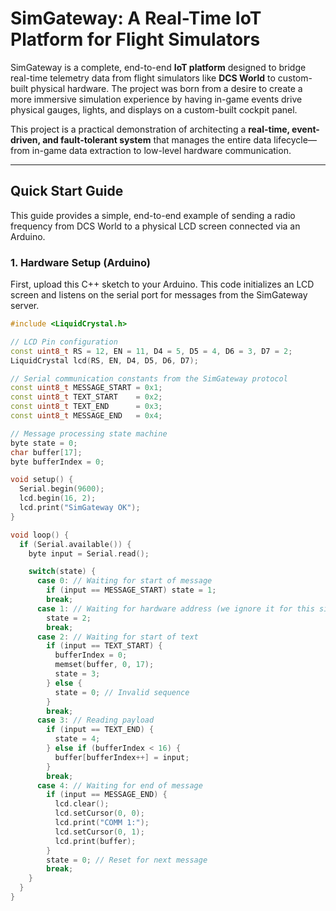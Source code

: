# SimGateway: A Real-Time IoT Platform for Flight Simulators

SimGateway is a complete, end-to-end **IoT platform** designed to bridge real-time telemetry data from flight simulators like **DCS World** to custom-built physical hardware. The project was born from a desire to create a more immersive simulation experience by having in-game events drive physical gauges, lights, and displays on a custom-built cockpit panel.

This project is a practical demonstration of architecting a **real-time, event-driven, and fault-tolerant system** that manages the entire data lifecycle—from in-game data extraction to low-level hardware communication.

---

## Quick Start Guide

This guide provides a simple, end-to-end example of sending a radio frequency from DCS World to a physical LCD screen connected via an Arduino.

### 1. Hardware Setup (Arduino)

First, upload this C++ sketch to your Arduino. This code initializes an LCD screen and listens on the serial port for messages from the SimGateway server.

```cpp
#include <LiquidCrystal.h>

// LCD Pin configuration
const uint8_t RS = 12, EN = 11, D4 = 5, D5 = 4, D6 = 3, D7 = 2;
LiquidCrystal lcd(RS, EN, D4, D5, D6, D7);

// Serial communication constants from the SimGateway protocol
const uint8_t MESSAGE_START = 0x1;
const uint8_t TEXT_START    = 0x2;
const uint8_t TEXT_END      = 0x3;
const uint8_t MESSAGE_END   = 0x4;

// Message processing state machine
byte state = 0;
char buffer[17];
byte bufferIndex = 0;

void setup() {
  Serial.begin(9600);
  lcd.begin(16, 2);
  lcd.print("SimGateway OK");
}

void loop() {
  if (Serial.available()) {
    byte input = Serial.read();

    switch(state) {
      case 0: // Waiting for start of message
        if (input == MESSAGE_START) state = 1;
        break;
      case 1: // Waiting for hardware address (we ignore it for this simple example)
        state = 2;
        break;
      case 2: // Waiting for start of text
        if (input == TEXT_START) {
          bufferIndex = 0;
          memset(buffer, 0, 17);
          state = 3;
        } else {
          state = 0; // Invalid sequence
        }
        break;
      case 3: // Reading payload
        if (input == TEXT_END) {
          state = 4;
        } else if (bufferIndex < 16) {
          buffer[bufferIndex++] = input;
        }
        break;
      case 4: // Waiting for end of message
        if (input == MESSAGE_END) {
          lcd.clear();
          lcd.setCursor(0, 0);
          lcd.print("COMM 1:");
          lcd.setCursor(0, 1);
          lcd.print(buffer);
        }
        state = 0; // Reset for next message
        break;
    }
  }
}
